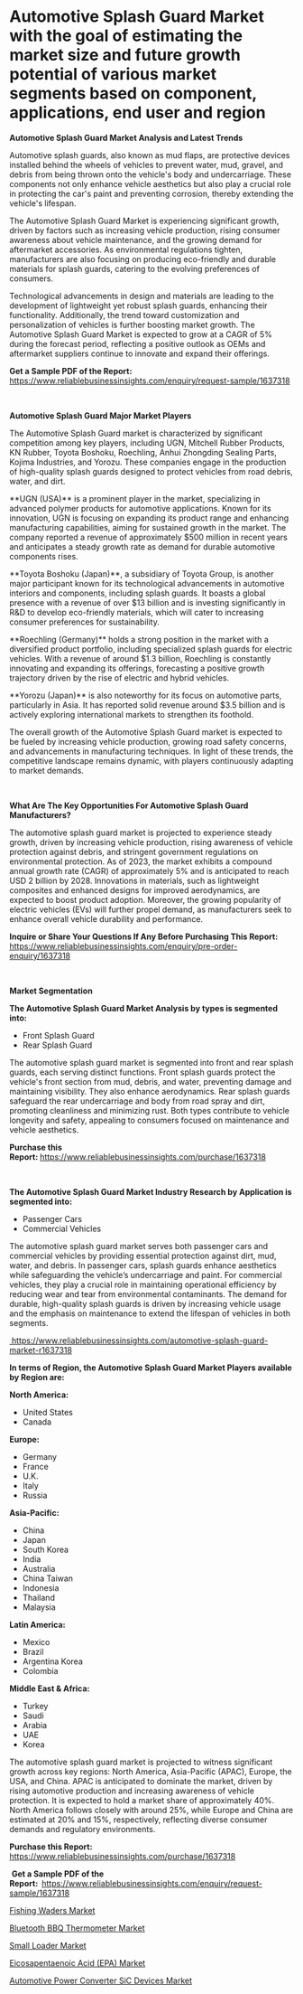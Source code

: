<p><h1>Automotive Splash Guard Market with the goal of estimating the market size and future growth potential of various market segments based on component, applications, end user and region</h1></p><p><strong>Automotive Splash Guard Market Analysis and Latest Trends</strong></p>
<p><p>Automotive splash guards, also known as mud flaps, are protective devices installed behind the wheels of vehicles to prevent water, mud, gravel, and debris from being thrown onto the vehicle's body and undercarriage. These components not only enhance vehicle aesthetics but also play a crucial role in protecting the car's paint and preventing corrosion, thereby extending the vehicle's lifespan.</p><p>The Automotive Splash Guard Market is experiencing significant growth, driven by factors such as increasing vehicle production, rising consumer awareness about vehicle maintenance, and the growing demand for aftermarket accessories. As environmental regulations tighten, manufacturers are also focusing on producing eco-friendly and durable materials for splash guards, catering to the evolving preferences of consumers.</p><p>Technological advancements in design and materials are leading to the development of lightweight yet robust splash guards, enhancing their functionality. Additionally, the trend toward customization and personalization of vehicles is further boosting market growth. The Automotive Splash Guard Market is expected to grow at a CAGR of 5% during the forecast period, reflecting a positive outlook as OEMs and aftermarket suppliers continue to innovate and expand their offerings.</p></p>
<p><strong>Get a Sample PDF of the Report:&nbsp;</strong> <a href="https://www.reliablebusinessinsights.com/enquiry/request-sample/1637318">https://www.reliablebusinessinsights.com/enquiry/request-sample/1637318</a></p>
<p>&nbsp;</p>
<p><strong>Automotive Splash Guard Major Market Players</strong></p>
<p><p>The Automotive Splash Guard market is characterized by significant competition among key players, including UGN, Mitchell Rubber Products, KN Rubber, Toyota Boshoku, Roechling, Anhui Zhongding Sealing Parts, Kojima Industries, and Yorozu. These companies engage in the production of high-quality splash guards designed to protect vehicles from road debris, water, and dirt.</p><p>**UGN (USA)** is a prominent player in the market, specializing in advanced polymer products for automotive applications. Known for its innovation, UGN is focusing on expanding its product range and enhancing manufacturing capabilities, aiming for sustained growth in the market. The company reported a revenue of approximately $500 million in recent years and anticipates a steady growth rate as demand for durable automotive components rises.</p><p>**Toyota Boshoku (Japan)**, a subsidiary of Toyota Group, is another major participant known for its technological advancements in automotive interiors and components, including splash guards. It boasts a global presence with a revenue of over $13 billion and is investing significantly in R&D to develop eco-friendly materials, which will cater to increasing consumer preferences for sustainability.</p><p>**Roechling (Germany)** holds a strong position in the market with a diversified product portfolio, including specialized splash guards for electric vehicles. With a revenue of around $1.3 billion, Roechling is constantly innovating and expanding its offerings, forecasting a positive growth trajectory driven by the rise of electric and hybrid vehicles.</p><p>**Yorozu (Japan)** is also noteworthy for its focus on automotive parts, particularly in Asia. It has reported solid revenue around $3.5 billion and is actively exploring international markets to strengthen its foothold.</p><p>The overall growth of the Automotive Splash Guard market is expected to be fueled by increasing vehicle production, growing road safety concerns, and advancements in manufacturing techniques. In light of these trends, the competitive landscape remains dynamic, with players continuously adapting to market demands.</p></p>
<p>&nbsp;</p>
<p><strong>What Are The Key Opportunities For Automotive Splash Guard Manufacturers?</strong></p>
<p><p>The automotive splash guard market is projected to experience steady growth, driven by increasing vehicle production, rising awareness of vehicle protection against debris, and stringent government regulations on environmental protection. As of 2023, the market exhibits a compound annual growth rate (CAGR) of approximately 5% and is anticipated to reach USD 2 billion by 2028. Innovations in materials, such as lightweight composites and enhanced designs for improved aerodynamics, are expected to boost product adoption. Moreover, the growing popularity of electric vehicles (EVs) will further propel demand, as manufacturers seek to enhance overall vehicle durability and performance.</p></p>
<p><strong>Inquire or Share Your Questions If Any Before Purchasing This Report:</strong> <a href="https://www.reliablebusinessinsights.com/enquiry/pre-order-enquiry/1637318">https://www.reliablebusinessinsights.com/enquiry/pre-order-enquiry/1637318</a></p>
<p>&nbsp;</p>
<p><strong>Market Segmentation</strong></p>
<p><strong>The Automotive Splash Guard Market Analysis by types is segmented into:</strong></p>
<p><ul><li>Front Splash Guard</li><li>Rear Splash Guard</li></ul></p>
<p><p>The automotive splash guard market is segmented into front and rear splash guards, each serving distinct functions. Front splash guards protect the vehicle's front section from mud, debris, and water, preventing damage and maintaining visibility. They also enhance aerodynamics. Rear splash guards safeguard the rear undercarriage and body from road spray and dirt, promoting cleanliness and minimizing rust. Both types contribute to vehicle longevity and safety, appealing to consumers focused on maintenance and vehicle aesthetics.</p></p>
<p><strong>Purchase this Report:&nbsp;</strong><a href="https://www.reliablebusinessinsights.com/purchase/1637318">https://www.reliablebusinessinsights.com/purchase/1637318</a></p>
<p>&nbsp;</p>
<p><strong>The Automotive Splash Guard Market Industry Research by Application is segmented into:</strong></p>
<p><ul><li>Passenger Cars</li><li>Commercial Vehicles</li></ul></p>
<p><p>The automotive splash guard market serves both passenger cars and commercial vehicles by providing essential protection against dirt, mud, water, and debris. In passenger cars, splash guards enhance aesthetics while safeguarding the vehicle’s undercarriage and paint. For commercial vehicles, they play a crucial role in maintaining operational efficiency by reducing wear and tear from environmental contaminants. The demand for durable, high-quality splash guards is driven by increasing vehicle usage and the emphasis on maintenance to extend the lifespan of vehicles in both segments.</p></p>
<p><a href="https://www.reliablebusinessinsights.com/automotive-splash-guard-market-r1637318">&nbsp;https://www.reliablebusinessinsights.com/automotive-splash-guard-market-r1637318</a></p>
<p><strong>In terms of Region, the Automotive Splash Guard Market Players available by Region are:</strong></p>
<p>
    <p> <strong> North America: </strong>
        <ul>
            <li>United States</li>
            <li>Canada</li>
        </ul>
        </p> 
    <p> <strong> Europe: </strong>
        <ul>
            <li>Germany</li>
            <li>France</li>
            <li>U.K.</li>
            <li>Italy</li>
            <li>Russia</li>
        </ul>
        </p> 
    <p> <strong> Asia-Pacific: </strong>
        <ul>
            <li>China</li>
            <li>Japan</li>
            <li>South Korea</li>
            <li>India</li>
            <li>Australia</li>
            <li>China Taiwan</li>
            <li>Indonesia</li>
            <li>Thailand</li>
            <li>Malaysia</li>
        </ul>
        </p> 
    <p> <strong> Latin America: </strong>
        <ul>
            <li>Mexico</li>
            <li>Brazil</li>
            <li>Argentina Korea</li>
            <li>Colombia</li>
        </ul>
        </p> 
    <p> <strong> Middle East & Africa: </strong>
        <ul>
            <li>Turkey</li>
            <li>Saudi</li>
            <li>Arabia</li>
            <li>UAE</li>
            <li>Korea</li>
        </ul>
    </p>
    </p>
<p><p>The automotive splash guard market is projected to witness significant growth across key regions: North America, Asia-Pacific (APAC), Europe, the USA, and China. APAC is anticipated to dominate the market, driven by rising automotive production and increasing awareness of vehicle protection. It is expected to hold a market share of approximately 40%. North America follows closely with around 25%, while Europe and China are estimated at 20% and 15%, respectively, reflecting diverse consumer demands and regulatory environments.</p></p>
<p><strong>Purchase this Report: </strong><a href="https://www.reliablebusinessinsights.com/purchase/1637318">https://www.reliablebusinessinsights.com/purchase/1637318</a></p>
<p>&nbsp;<strong>Get a Sample PDF of the Report:&nbsp;&nbsp;</strong><a href="https://www.reliablebusinessinsights.com/enquiry/request-sample/1637318">https://www.reliablebusinessinsights.com/enquiry/request-sample/1637318</a></p>
<p><strong></strong></p>
<p><p><a href="https://issuu.com/reportprime-2/docs/fishing-waders-market-size-2030.ppt_44926513277bd3">Fishing Waders Market</a></p><p><a href="https://www.linkedin.com/pulse/emerging-market-trends-regional-analysis-bluetooth-bbq-thermometer-tv49f?trackingId=KzDv00h9S8Gpqs1g4lw0pQ%3D%3D">Bluetooth BBQ Thermometer Market</a></p><p><a href="https://www.linkedin.com/pulse/small-loader-market-report-product-type-rubber-tiredcrawlerothers-n2jae?trackingId=LwnrgmpGRtenNjUSxHunLw%3D%3D">Small Loader Market</a></p><p><a href="https://medium.com/@philipwolf44/global-eicosapentaenoic-acid-epa-market-trends-analysis-and-future-growth-prospects-2024-a456ea61cf3b">Eicosapentaenoic Acid (EPA) Market</a></p><p><a href="https://github.com/JakirUddin651/Market-Research-Report-List-1/blob/main/automotive-power-converter-sic-devices-market.md">Automotive Power Converter SiC Devices Market</a></p></p>